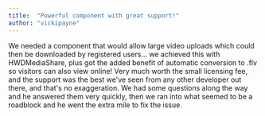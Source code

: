 ```yaml
---
title:  "Powerful component with great support!"
author: "vickipayne"
---
```

We needed a component that would allow large video uploads which could then be downloaded by registered users... we achieved this with HWDMediaShare, plus got the added benefit of automatic conversion to .flv so visitors can also view online! Very much worth the small licensing fee, and the support was the best we've seen from any other developer out there, and that's no exaggeration. We had some questions along the way and he answered them very quickly, then we ran into what seemed to be a roadblock and he went the extra mile to fix the issue.